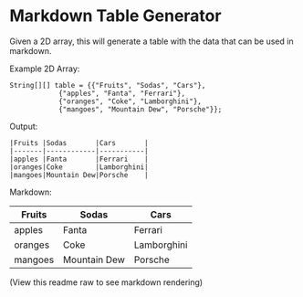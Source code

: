 # Markdown Table Generator

Given a 2D array, this will generate a table with the data that can be used in markdown.

Example 2D Array:
```$xslt
String[][] table = {{"Fruits", "Sodas", "Cars"},
		    {"apples", "Fanta", "Ferrari"},
		    {"oranges", "Coke", "Lamborghini"},
		    {"mangoes", "Mountain Dew", "Porsche"}};
```
Output:
```$xslt
|Fruits |Sodas       |Cars       |  
|-------|------------|-----------|  
|apples |Fanta       |Ferrari    |  
|oranges|Coke        |Lamborghini|
|mangoes|Mountain Dew|Porsche    |
```  
Markdown:  

|Fruits |Sodas       |Cars       |  
|-------|------------|-----------|  
|apples |Fanta       |Ferrari    |  
|oranges|Coke        |Lamborghini|
|mangoes|Mountain Dew|Porsche    |

(View this readme raw to see markdown rendering)
